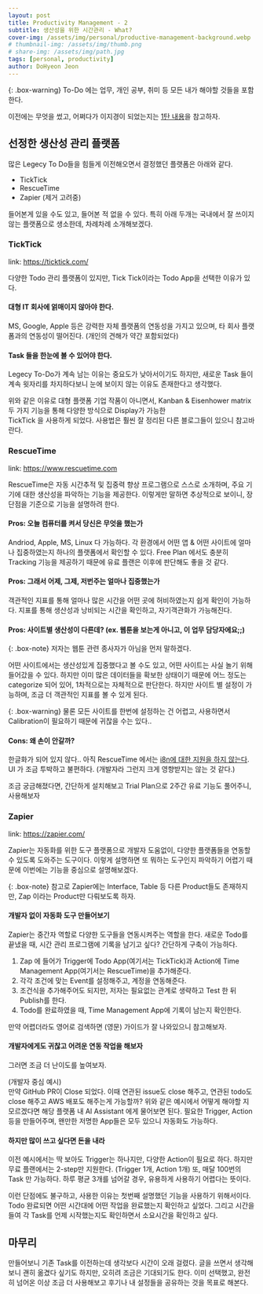 ```yaml
---
layout: post
title: Productivity Management - 2
subtitle: 생산성을 위한 시간관리 - What?
cover-img: /assets/img/personal/productive-management-background.webp
# thumbnail-img: /assets/img/thumb.png
# share-img: /assets/img/path.jpg
tags: [personal, productivity]
author: DoHyeon Jeon
---
```


{: .box-warning}
To-Do 에는 업무, 개인 공부, 취미 등 모든 내가 해야할 것들을 포함한다.

이전에는 무엇을 썼고, 어쩌다가 이지경이 되었는지는 [1탄 내용](https://imraccoon.github.io/2024-05-09-productivity-management-1/)을 참고하자.

## 선정한 생산성 관리 플랫폼
많은 Legecy To Do들을 힘들게 이전해오면서 결정했던 플랫폼은 아래와 같다.    
- TickTick
- RescueTime
- Zapier (제거 고려중)

들어본게 있을 수도 있고, 들어본 적 없을 수 있다. 특히 아래 두개는 국내에서 잘 쓰이지 않는 플랫폼으로 생소한데, 차례차례 소개해보겠다.  


### TickTick
link: https://ticktick.com/

다양한 Todo 관리 플랫폼이 있지만, Tick Tick이라는 Todo App을 선택한 이유가 있다.  

#### 대형 IT 회사에 얽매이지 않아야 한다.
MS, Google, Apple 등은 강력한 자체 플랫폼의 연동성을 가지고 있으며, 타 회사 플랫폼과의 연동성이 떨어진다. (개인의 견해가 약간 포함되었다)  

#### Task 들을 한눈에 볼 수 있어야 한다.
Legecy To-Do가 계속 남는 이유는 중요도가 낮아서이기도 하지만, 새로운 Task 들이 계속 윗자리를 차지하다보니 눈에 보이지 않는 이유도 존재한다고 생각했다.  

위와 같은 이유로 대형 플랫폼 기업 작품이 아니면서, Kanban & Eisenhower matrix 두 가지 기능을 통해 다양한 방식으로 Display가 가능한  
TickTick 을 사용하게 되었다. 사용법은 훨씬 잘 정리된 다른 블로그들이 있으니 참고바란다.  


### RescueTime
link: https://www.rescuetime.com

RescueTime은 자동 시간추적 및 집중력 향상 프로그램으로 스스로 소개하며, 주요 기기에 대한 생산성을 파악하는 기능을 제공한다. 이렇게만 말하면 추상적으로 보이니, 장단점을 기준으로 기능을 설명하려 한다.  

#### Pros: 오늘 컴퓨터를 켜서 당신은 무엇을 했는가
Andriod, Apple, MS, Linux 다 가능하다. 각 환경에서 어떤 앱 & 어떤 사이트에 얼마나 집중하였는지 하나의 플랫폼에서 확인할 수 있다. Free Plan 에서도 충분히 Tracking 기능을 제공하기 때문에 유료 플랜은 이후에 판단해도 좋을 것 같다.  

#### Pros: 그래서 어제, 그제, 저번주는 얼마나 집중했는가
객관적인 지표를 통해 얼마나 많은 시간을 어떤 곳에 허비하였는지 쉽게 확인이 가능하다. 지표를 통해 생산성과 낭비되는 시간을 확인하고, 자기객관화가 가능해진다.  

#### Pros: 사이트별 생산성이 다른데? (ex. 웹툰을 보는게 아니고, 이 업무 담당자에요;;)

{: .box-note}
저자는 웹툰 관련 종사자가 아님을 먼저 말하겠다. 

어떤 사이트에서는 생산성있게 집중했다고 볼 수도 있고, 어떤 사이트는 사실 놀기 위해 들어갔을 수 있다. 하지만 이미 많은 데이터들을 확보한 상태이기 때문에 어느 정도는 categorize 되어 있어, 1차적으로는 자체적으로 판단한다. 하지만 사이트 별 설정이 가능하며, 조금 더 객관적인 지표를 볼 수 있게 된다.  

{: .box-warning}
물론 모든 사이트를 한번에 설정하는 건 어렵고, 사용하면서 Calibration이 필요하기 때문에 귀찮을 수는 있다..  

#### Cons: 왜 손이 안갈까?
한글화가 되어 있지 않다.. 아직 RescueTime 에서는 [i8n에 대한 지원을 하지 않는다](https://newrescuetime.helpscoutdocs.com/article/372-what-languages-does-rescuetime-support). UI 가 조금 투박하고 불편하다. (개발자라 그런지 크게 영향받지는 않는 것 같다.)  


조금 궁금해졌다면, 간단하게 설치해보고 Trial Plan으로 2주간 유료 기능도 풀어주니, 사용해보자



### Zapier
link: https://zapier.com/

Zapier는 자동화를 위한 도구 플랫폼으로 개발자 도움없이, 다양한 플랫폼들을 연동할 수 있도록 도와주는 도구이다. 이렇게 설명하면 또 뭐하는 도구인지 파악하기 어렵기 때문에 이번에는 기능을 중심으로 설명해보겠다.  

{: .box-note}
참고로 Zapier에는 Interface, Table 등 다른 Product들도 존재하지만, Zap 이라는 Product만 다뤄보도록 하자.  

#### 개발자 없이 자동화 도구 만들어보기
Zapier는 중간자 역할로 다양한 도구들을 연동시켜주는 역할을 한다. 새로운 Todo를 끝냈을 때, 시간 관리 프로그램에 기록을 남기고 싶다? 간단하게 구축이 가능하다.  

1. Zap 에 들어가 Trigger에 Todo App(여기서는 TickTick)과 Action에 Time Management App(여기서는 RescueTime)을 추가해준다.
2. 각각 조건에 맞는 Event를 설정해주고, 계정을 연동해준다.
3. 조건식을 추가해주어도 되지만, 저자는 필요없는 관계로 생략하고 Test 한 뒤 Publish를 한다.
4. Todo를 완료하였을 때, Time Management App에 기록이 남는지 확인한다.

만약 어렵더라도 영어로 검색하면 (영문) 가이드가 잘 나와있으니 참고해보자.  

#### 개발자에게도 귀찮고 어려운 연동 작업을 해보자
그러면 조금 더 난이도를 높여보자.  

(개발자 중심 예시)   
만약 GitHub PR이 Close 되었다. 이때 연관된 issue도 close 해주고, 연관된 todo도 close 해주고 AWS 배포도 해주는게 가능할까? 위와 같은 예시에서 어떻게 해야할 지 모르겠다면 해당 플랫폼 내 AI Assistant 에게 물어보면 된다. 필요한 Trigger, Action 등을 만들어주며, 왠만한 저명한 App들은 모두 있으니 자동화도 가능하다.  

#### 하지만 많이 쓰고 싶다면 돈을 내라
이전 예시에서는 딱 보아도 Trigger는 하나지만, 다양한 Action이 필요로 하다. 하지만 무료 플랜에서는 2-step만 지원한다. (Trigger 1개, Action 1개) 또, 매달 100번의 Task 만 가능하다. 하루 평균 3개를 넘어갈 경우, 유용하게 사용하기 어렵다는 뜻이다.  

이런 단점에도 불구하고, 사용한 이유는 첫번째 설명했던 기능을 사용하기 위해서이다. Todo 완료되면 어떤 시간대에 어떤 작업을 완료했는지 확인하고 싶었다. 그리고 시간을 들여 각 Task를 언제 시작했는지도 확인하면서 소요시간을 확인하고 싶다.  


## 마무리
만들어보니 기존 Task를 이전하는데 생각보다 시간이 오래 걸렸다. 글을 쓰면서 생각해보니 괜히 옮겼다 싶기도 하지만, 오히려 조금은 기대되기도 한다. 이미 선택했고, 완전히 넘어온 이상 조금 더 사용해보고 후기나 내 설정들을 공유하는 것을 목표로 해본다.  